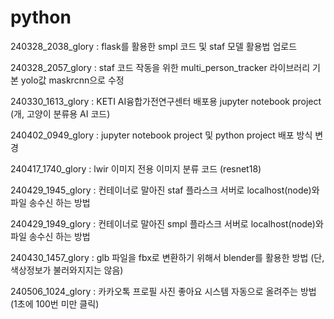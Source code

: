 # python

240328_2038_glory : flask를 활용한 smpl 코드 및 staf 모델 활용법 업로드

240328_2057_glory : staf 코드 작동을 위한 multi_person_tracker 라이브러리 기본 yolo값 maskrcnn으로 수정

240330_1613_glory : KETI AI융합가전연구센터 배포용 jupyter notebook project (개, 고양이 분류용 AI 코드)

240402_0949_glory : jupyter notebook project 및 python project 배포 방식 변경

240417_1740_glory : lwir 이미지 전용 이미지 분류 코드 (resnet18)

240429_1945_glory : 컨테이너로 말아진 staf 플라스크 서버로 localhost(node)와 파일 송수신 하는 방법

240429_1949_glory : 컨테이너로 말아진 smpl 플라스크 서버로 localhost(node)와 파일 송수신 하는 방법

240430_1457_glory : glb 파일을 fbx로 변환하기 위해서 blender를 활용한 방법 (단, 색상정보가 불러와지지는 않음)

240506_1024_glory : 카카오톡 프로필 사진 좋아요 시스템 자동으로 올려주는 방법 (1초에 100번 미만 클릭)